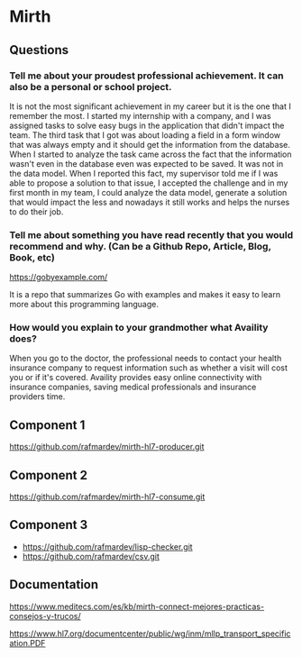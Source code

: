 # Mirth

## Questions

### Tell me about your proudest professional achievement. It can also be a personal or school project.
It is not the most significant achievement in my career but it is the one that I remember the most. I started my internship with a company, and I was assigned tasks to solve easy bugs in the application that didn't impact the team. The third task that I got was about loading a field in a form window that was always empty and it should get the information from the database. When I started to analyze the task came across the fact that the information wasn't even in the database even was expected to be saved. It was not in the data model. When I reported this fact, my supervisor told me if I was able to propose a solution to that issue, I accepted the challenge and in my first month in my team, I could analyze the data model, generate a solution that would impact the less and nowadays it still works and helps the nurses to do their job.

### Tell me about something you have read recently that you would recommend and why. (Can be a Github Repo, Article, Blog, Book, etc)
https://gobyexample.com/

It is a repo that summarizes Go with examples and makes it easy to learn more about this programming language. 

### How would you explain to your grandmother what Availity does?
When you go to the doctor, the professional needs to contact your health insurance company to request information such as whether a visit will cost you or if it's covered. Availity provides easy online connectivity with insurance companies, saving medical professionals and insurance providers time.

## Component 1
https://github.com/rafmardev/mirth-hl7-producer.git

## Component 2
https://github.com/rafmardev/mirth-hl7-consume.git

## Component 3
- https://github.com/rafmardev/lisp-checker.git
- https://github.com/rafmardev/csv.git

## Documentation
https://www.meditecs.com/es/kb/mirth-connect-mejores-practicas-consejos-y-trucos/

https://www.hl7.org/documentcenter/public/wg/inm/mllp_transport_specification.PDF
